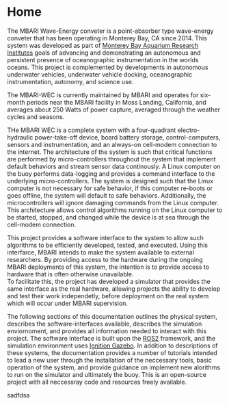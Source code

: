 # Home

The MBARI Wave-Energy conveter is a point-absorber type wave-energy conveter that has been operating in Monterey Bay, CA since 2014.
This system was developed  as part of  [Monterey Bay Aquarium Research Institutes](http://www.mbari.org) goals of advancing and demonstrating an autonomous and persistent presence of oceanographic instrumentation in the worlds oceans.
This project is complemented by developments in autonomous underwater vehicles, underwater vehicle docking, oceanographic instrumentation, autonomy, and science use. 

The MBARI-WEC is currently maintained by MBARI and operates for six-month periods near the MBARI facility in Moss Landing, California, and averages about 250 Watts of power capture, averaged through the weather cycles and seasons.

THe MBARI WEC is a complete system with a four-quadrant electro-hydraulic power-take-off device, board battery storage, control-computers, sensors and instrumentation, and an always-on cell-modem connection to the internet.
The architecture of the system is such that critical functions are performed by micro-controllers throughout the system that implement default behaviors and stream sensor data continously.
A Linux computer on the buoy performs data-logging and provides a command interface to the underlying micro-controllers. The system is designed such that the Linux computer is not necessary for safe behavior, if this computer re-boots or goes offline, the system will default to safe behaviors.  Additionally, the microcontrollers will ignore damaging commands from the Linux computer. 
This architecture allows control algorithms running on the Linux computer to be started, stopped, and changed while the device is at sea through the cell-modem connection.  

This project provides a software interface to the system to allow such algorithms to be efficiently developed, tested, and executed.
Using this interfarce, MBARI intends to make the system available to external researchers.
By providing access to the hardware during the ongoing MBARI deployments of this system, the intention is to provide access to hardware that is often otherwise unavailable.  
To facilitate this, the project has developed a simulator that provides the same interface as the real hardware, allowing projects the ability to develop and test their work independetly, before deployment on the real system which will occur under MBARI supervision.

The following sections of this documentation outlines the physical system, describes the software-interfaces available, describes the simulation enviornoment, and provides all information needed to interact with this project.
The software interface is built upon the [ROS2](www.ros.org) framework, and the simulation environment uses [Ignition Gazebo](www.gazebo.org).
In addition to descriptions of these systems, the documentation provides a number of tutorials intended to lead a new user through the installation of the neccessary tools, basic operation of the system, and provide guidance on implement new alorithms to run on the simulator and ultimately the buoy.  This is an open-source project with all neccessray code and resources freely available.  

sadfdsa
